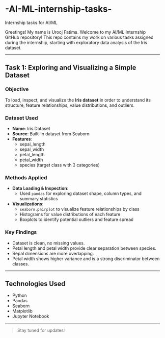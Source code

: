 # -AI-ML-internship-tasks-
Internship tasks for AI/ML

Greetings! My name is Urooj Fatima. Welcome to my AI/ML Internship GitHub repository! This repo contains my work on various tasks assigned during the internship, starting with exploratory data analysis of the Iris dataset.

---

##  Task 1: Exploring and Visualizing a Simple Dataset

###  Objective
To load, inspect, and visualize the **Iris dataset** in order to understand its structure, feature relationships, value distributions, and outliers.

###  Dataset Used
- **Name**: Iris Dataset
- **Source**: Built-in dataset from Seaborn
- **Features**:
  - sepal_length
  - sepal_width
  - petal_length
  - petal_width
  - species (target class with 3 categories)

###  Methods Applied
- **Data Loading & Inspection**:
  - Used `pandas` for exploring dataset shape, column types, and summary statistics
- **Visualizations**:
  - `seaborn.pairplot` to visualize feature relationships by class
  - Histograms for value distributions of each feature
  - Boxplots to identify potential outliers and feature spread

###  Key Findings
- Dataset is clean, no missing values.
- Petal length and petal width provide clear separation between species.
- Sepal dimensions are more overlapping.
- Petal width shows higher variance and is a strong discriminator between classes.

---

##  Technologies Used
- Python
- Pandas
- Seaborn
- Matplotlib
- Jupyter Notebook

---

> Stay tuned for updates! 
